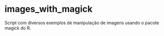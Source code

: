 # images_with_magick
Script com diversos exemplos de manipulação de imagens usando o pacote magick do R.
